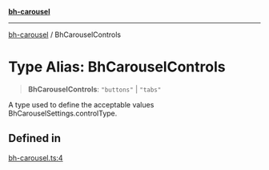 [**bh-carousel**](../README.md)

---

[bh-carousel](../README.md) / BhCarouselControls

# Type Alias: BhCarouselControls

> **BhCarouselControls**: `"buttons"` \| `"tabs"`

A type used to define the acceptable values BhCarouselSettings.controlType.

## Defined in

[bh-carousel.ts:4](https://github.com/ctorgalson/bh-carousel/blob/e8593410dfb9af7c808c907fd27bfbba773d7c07/src/bh-carousel.ts#L4)
